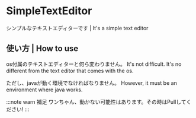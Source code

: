 # SimpleTextEditor
シンプルなテキストエディターです  |  It's a simple text editor

## 使い方  |  How to use
os付属のテキストエディターと何ら変わりません。
It's not difficult. It's no different from the text editor that comes with the os.

ただし、javaが動く環境でなければなりません。
However, it must be an environment where java works.


:::note warn
補足
ワンちゃん、動かない可能性はあります。その時はPullしてください!
:::
